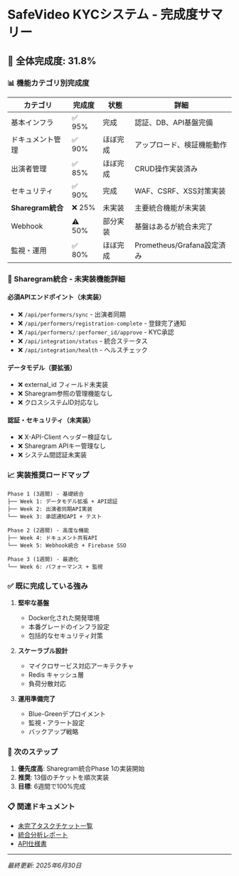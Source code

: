 # SafeVideo KYCシステム - 完成度サマリー

## 🎯 全体完成度: 31.8%

### 📊 機能カテゴリ別完成度

| カテゴリ | 完成度 | 状態 | 詳細 |
|---------|--------|------|------|
| 基本インフラ | ✅ 95% | 完成 | 認証、DB、API基盤完備 |
| ドキュメント管理 | ✅ 90% | ほぼ完成 | アップロード、検証機能動作 |
| 出演者管理 | ✅ 85% | ほぼ完成 | CRUD操作実装済み |
| セキュリティ | ✅ 90% | 完成 | WAF、CSRF、XSS対策実装 |
| **Sharegram統合** | ❌ 25% | 未実装 | 主要統合機能が未実装 |
| Webhook | ⚠️ 50% | 部分実装 | 基盤はあるが統合未完了 |
| 監視・運用 | ✅ 80% | ほぼ完成 | Prometheus/Grafana設定済み |

### 🚨 Sharegram統合 - 未実装機能詳細

#### 必須APIエンドポイント（未実装）
- ❌ `/api/performers/sync` - 出演者同期
- ❌ `/api/performers/registration-complete` - 登録完了通知
- ❌ `/api/performers/:performer_id/approve` - KYC承認
- ❌ `/api/integration/status` - 統合ステータス
- ❌ `/api/integration/health` - ヘルスチェック

#### データモデル（要拡張）
- ❌ external_id フィールド未実装
- ❌ Sharegram参照の管理機能なし
- ❌ クロスシステムID対応なし

#### 認証・セキュリティ（未実装）
- ❌ X-API-Client ヘッダー検証なし
- ❌ Sharegram APIキー管理なし
- ❌ システム間認証未実装

### 📈 実装推奨ロードマップ

```
Phase 1 (3週間) - 基礎統合
├── Week 1: データモデル拡張 + API認証
├── Week 2: 出演者同期API実装
└── Week 3: 承認通知API + テスト

Phase 2 (2週間) - 高度な機能
├── Week 4: ドキュメント共有API
└── Week 5: Webhook統合 + Firebase SSO

Phase 3 (1週間) - 最適化
└── Week 6: パフォーマンス + 監視
```

### ✅ 既に完成している強み

1. **堅牢な基盤**
   - Docker化された開発環境
   - 本番グレードのインフラ設定
   - 包括的なセキュリティ対策

2. **スケーラブル設計**
   - マイクロサービス対応アーキテクチャ
   - Redis キャッシュ層
   - 負荷分散対応

3. **運用準備完了**
   - Blue-Greenデプロイメント
   - 監視・アラート設定
   - バックアップ戦略

### 🎯 次のステップ

1. **優先度高**: Sharegram統合Phase 1の実装開始
2. **推奨**: 13個のチケットを順次実装
3. **目標**: 6週間で100%完成

### 📋 関連ドキュメント
- [未完了タスクチケット一覧](./Sharegram統合_未完了タスクチケット一覧.md)
- [統合分析レポート](../Sharegram_KYC統合分析レポート.md)
- [API仕様書](./docs/Sharegram_SharegramKYCSysytem統合API仕様書.md)

---
*最終更新: 2025年6月30日*